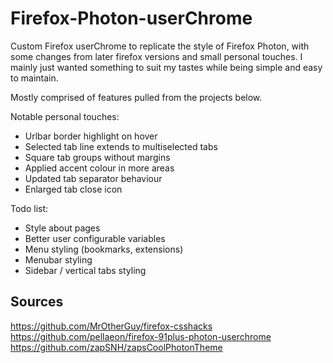 # Firefox-Photon-userChrome
Custom Firefox userChrome to replicate the style of Firefox Photon, with some changes from later firefox versions and small personal touches. I mainly just wanted something to suit my tastes while being simple and easy to maintain.

Mostly comprised of features pulled from the projects below.

Notable personal touches:
* Urlbar border highlight on hover
* Selected tab line extends to multiselected tabs
* Square tab groups without margins
* Applied accent colour in more areas
* Updated tab separator behaviour
* Enlarged tab close icon

Todo list:
* Style about pages
* Better user configurable variables
* Menu styling (bookmarks, extensions)
* Menubar styling
* Sidebar / vertical tabs styling

## Sources

https://github.com/MrOtherGuy/firefox-csshacks  
https://github.com/pellaeon/firefox-91plus-photon-userchrome    
https://github.com/zapSNH/zapsCoolPhotonTheme
